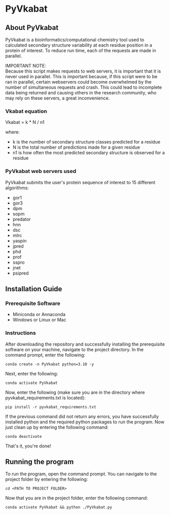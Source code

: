 # PyVkabat
## About PyVkabat
PyVkabat is a bioinformatics/computational chemistry tool used to calculated secondary structure variability at each residue position in a protein of interest. To reduce run time, each of the requests are made in parallel.

IMPORTANT NOTE:<br>
Because this script makes requests to web servers, it is important that it is never used in parallel. This is important because, if this script were to be ran in parallel, certain webservers could become overwhelmed by the number of simultaneous requests and crash. This could lead to incomplete data being returned and causing others in the research community, who may rely on these servers, a great inconvenience.

### Vkabat equation
Vkabat = k * N / n1

where:
<ul><li>k is the number of secondary structure classes predicted for a residue</li>
    <li>N is the total number of predictions made for a given residue</li>
    <li>n1 is how often the most predicted secondary structure is observed for a residue</li></ul>
    
### PyVkabat web servers used
PyVkabat submits the user's protein sequence of interest to 15 different algorithms:
<ul>
  <li>gor1</li>
  <li>gor3</li>
  <li>dpm</li>
  <li>sopm</li>
  <li>predator</li>
  <li>hnn</li>
  <li>dsc</li>
  <li>mlrc</li>
  <li>yaspin</li>
  <li>jpred</li>
  <li>phd</li>
  <li>prof</li>
  <li>sspro</li>
  <li>jnet</li>
  <li>psipred</li>
</ul>

## Installation Guide
### Prerequisite Software
<ul>
<li>Miniconda or Annaconda</li>
<li>Windows or Linux or Mac</li>
</ul>

### Instructions
After downloading the repository and successfully installing the prerequisite software on your machine, navigate to the project directory. In the command prompt, enter the following:
```
conda create -n PyVkabat python=3.10 -y
```

Next, enter the following:
```
conda activate PyVkabat
```

Now, enter the following (make sure you are in the directory where pyvkabat_requirements.txt is located):
```
pip install -r pyvkabat_requirements.txt
```

If the previous command did not return any errors, you have successfully installed python and the required python packages to run the program. Now just clean up by entering the following command:
```
conda deactivate
```

That's it, you're done!

## Running the program
To run the program, open the command prompt. You can navigate to the project folder by entering the following:
```
cd <PATH TO PROJECT FOLDER>
```

Now that you are in the project folder, enter the following command:
```
conda activate PyVkabat && python ./PyVkabat.py
```
